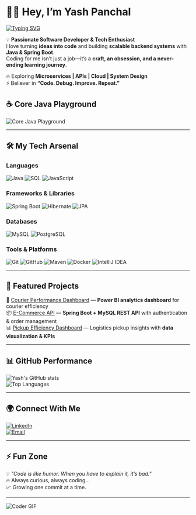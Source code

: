 # 👨‍💻 Hey, I’m Yash Panchal  

[![Typing SVG](https://readme-typing-svg.herokuapp.com?size=24&color=00F700&lines=Java+Developer;Backend+Engineer;Tech+Enthusiast;Problem+Solver;Code+is+Life)](https://git.io/typing-svg)

💡 **Passionate Software Developer & Tech Enthusiast**  
I love turning **ideas into code** and building **scalable backend systems** with **Java & Spring Boot**.  
Coding for me isn’t just a job—it’s a **craft, an obsession, and a never-ending learning journey**.  

🔥 Exploring **Microservices | APIs | Cloud | System Design**  
⚡ Believer in **“Code. Debug. Improve. Repeat.”**  

## ☕ Core Java Playground  

![Core Java Playground](https://raw.githubusercontent.com/yashpanchal089/core-java/main/Assests/core-java-banner.png)

---

## 🛠️ My Tech Arsenal  

### **Languages**
![Java](https://img.shields.io/badge/Java-ED8B00?style=for-the-badge&logo=openjdk&logoColor=white)
![SQL](https://img.shields.io/badge/SQL-003B57?style=for-the-badge&logo=databricks&logoColor=white)
![JavaScript](https://img.shields.io/badge/JavaScript-F7E01D?style=for-the-badge&logo=javascript&logoColor=black)

### **Frameworks & Libraries**
![Spring Boot](https://img.shields.io/badge/Spring%20Boot-6DB33F?style=for-the-badge&logo=springboot&logoColor=white)
![Hibernate](https://img.shields.io/badge/Hibernate-59666C?style=for-the-badge&logo=hibernate&logoColor=white)
![JPA](https://img.shields.io/badge/JPA-FF6F61?style=for-the-badge&logo=java&logoColor=white)

### **Databases**
![MySQL](https://img.shields.io/badge/MySQL-4479A1?style=for-the-badge&logo=mysql&logoColor=white)
![PostgreSQL](https://img.shields.io/badge/PostgreSQL-4169E1?style=for-the-badge&logo=postgresql&logoColor=white)

### **Tools & Platforms**
![Git](https://img.shields.io/badge/Git-F05032?style=for-the-badge&logo=git&logoColor=white)
![GitHub](https://img.shields.io/badge/GitHub-181717?style=for-the-badge&logo=github&logoColor=white)
![Maven](https://img.shields.io/badge/Maven-C71A36?style=for-the-badge&logo=apachemaven&logoColor=white)
![Docker](https://img.shields.io/badge/Docker-0db7ed?style=for-the-badge&logo=docker&logoColor=white)
![IntelliJ IDEA](https://img.shields.io/badge/IntelliJ%20IDEA-000000?style=for-the-badge&logo=intellijidea&logoColor=white)

---

## 📂 Featured Projects  

🚀 [Courier Performance Dashboard](#) — **Power BI analytics dashboard** for courier efficiency  
📦 [E-Commerce API](#) — **Spring Boot + MySQL REST API** with authentication & order management  
📊 [Pickup Efficiency Dashboard](#) — Logistics pickup insights with **data visualization & KPIs**  

---

## 📊 GitHub Performance  

![Yash's GitHub stats](https://github-readme-stats.vercel.app/api?username=yashpanchal089&show_icons=true&theme=radical&hide_title=false)  
![Top Languages](https://github-readme-stats.vercel.app/api/top-langs/?username=yashpanchal089&layout=compact&theme=radical)  

---

## 🌍 Connect With Me  

[![LinkedIn](https://img.shields.io/badge/LinkedIn-0077B5?style=for-the-badge&logo=linkedin&logoColor=white)](https://www.linkedin.com/in/panchalyash2000/)  
[![Email](https://img.shields.io/badge/Email-D14836?style=for-the-badge&logo=gmail&logoColor=white)](mailto:panchalyash089@email.com)  

---

## ⚡ Fun Zone  

💡 *"Code is like humor. When you have to explain it, it’s bad."*  
🔥 Always curious, always coding...  
📈 Growing one commit at a time.  

---

![Coder GIF](https://media.giphy.com/media/qgQUggAC3Pfv687qPC/giphy.gif)
